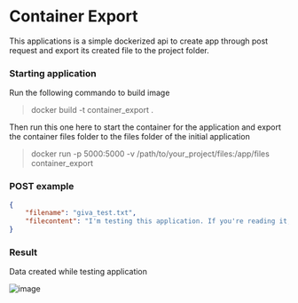 # Container Export
This applications is a simple dockerized api to create app through post request and export its created file to the project folder.

### Starting application
Run the following commando to build image
> docker build -t container_export .

Then run this one here to start the container for the application and export the container files folder to the files folder of the initial application
> docker run -p 5000:5000 -v /path/to/your_project/files:/app/files container_export

### POST example
```json
{
    "filename": "giva_test.txt",
    "filecontent": "I'm testing this application. If you're reading it, it's because it worked !"
}
```
### Result
Data created while testing application

![image](https://github.com/GivaldoO/container_export/assets/102987993/c7d3eda1-a190-4870-9c7a-28bd49bd2877)
